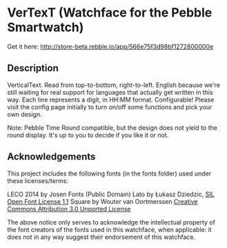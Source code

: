 # VerTexT (Watchface for the Pebble Smartwatch)

Get it here: http://store-beta.rebble.io/app/566e75f3d98bf1272800000e

## Description
 
VerticalText. Read from top-to-bottom, right-to-left. English because we're still waiting for real support for languages that actually get written in this way.
Each line represents a digit, in HH:MM format.
Configurable! Please visit the config page initially to turn on/off some functions and pick your own design.

Note: Pebble Time Round compatible, but the design does not yield to the round display. It's up to you to decide if you like it or not.

## Acknowledgements

This project includes the following fonts (in the fonts folder) used under these licenses/terms:
 
LECO 2014 by Josen Fonts (Public Domain)
Lato by Łukasz Dziedzic, [SIL Open Font License 1.1](http://scripts.sil.org/OFL")
Square by Wouter van Oortmerssen [Creative Commons Attribution 3.0 Unported License](http://creativecommons.org/licenses/by/3.0/deed.en_US)

The above notice only serves to acknowledge the intellectual property of the font creators of the fonts used in this watchface, when applicable: it does not in any way suggest their endorsement of this watchface.
